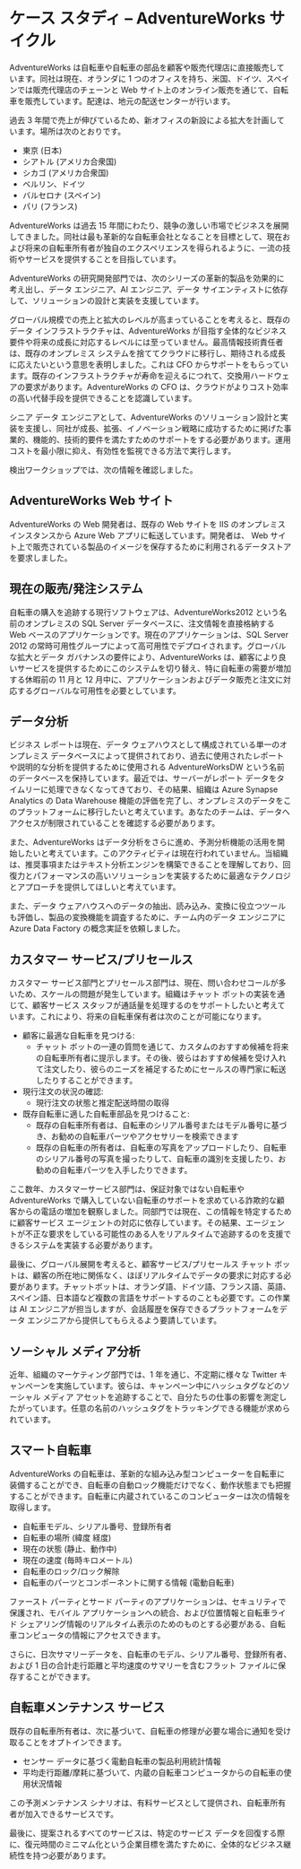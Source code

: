 ﻿# ケース スタディ – AdventureWorks サイクル

AdventureWorks は自転車や自転車の部品を顧客や販売代理店に直接販売しています。同社は現在、オランダに 1 つのオフィスを持ち、米国、ドイツ、スペインでは販売代理店のチェーンと Web サイト上のオンライン販売を通じて、自転車を販売しています。配達は、地元の配送センターが行います。

過去 3 年間で売上が伸びているため、新オフィスの新設による拡大を計画しています。場所は次のとおりです。

- 東京 (日本)
- シアトル (アメリカ合衆国)
- シカゴ (アメリカ合衆国)
- ベルリン、ドイツ
- バルセロナ (スペイン)
- パリ (フランス)

AdventureWorks は過去 15 年間にわたり、競争の激しい市場でビジネスを展開してきました。同社は最も革新的な自転車会社となることを目標として、現在および将来の自転車所有者が独自のエクスペリエンスを得られるように、一流の技術やサービスを提供することを目指しています。

AdventureWorks の研究開発部門では、次のシリーズの革新的製品を効果的に考え出し、データ エンジニア、AI エンジニア、データ サイエンティストに依存して、ソリューションの設計と実装を支援しています。

グローバル規模での売上と拡大のレベルが高まっていることを考えると、既存のデータ インフラストラクチャは、AdventureWorks が目指す全体的なビジネス要件や将来の成長に対応するレベルには至っていません。最高情報技術責任者は、既存のオンプレミス システムを捨ててクラウドに移行し、期待される成長に応えたいという意思を表明しました。これは CFO からサポートをもらっています。既存のインフラストラクチャが寿命を迎えるにつれて、交換用ハードウェアの要求があります。AdventureWorks の CFO は、クラウドがよりコスト効率の高い代替手段を提供できることを認識しています。

シニア データ エンジニアとして、AdventureWorks のソリューション設計と実装を支援し、同社が成長、拡張、イノベーション戦略に成功するために掲げた事業的、機能的、技術的要件を満たすためのサポートをする必要があります。運用コストを最小限に抑え、有効性を監視できる方法で実行します。

検出ワークショップでは、次の情報を確認しました。

## AdventureWorks Web サイト

AdventureWorks の Web 開発者は、既存の Web サイトを IIS のオンプレミス インスタンスから Azure Web アプリに転送しています。開発者は、 Web サイト上で販売されている製品のイメージを保存するために利用されるデータストアを要求しました。

## 現在の販売/発注システム 

自転車の購入を追跡する現行ソフトウェアは、AdventureWorks2012 という名前のオンプレミスの SQL Server データベースに、注文情報を直接格納する Web ベースのアプリケーションです。現在のアプリケーションは、SQL Server 2012 の常時可用性グループによって高可用性でデプロイされます。グローバルな拡大とデータ ガバナンスの要件により、AdventureWorks は、顧客により良いサービスを提供するためにこのシステムを切り替え、特に自転車の需要が増加する休暇前の 11 月と 12 月中に、アプリケーションおよびデータ販売と注文に対応するグローバルな可用性を必要としています。

## データ分析

ビジネス レポートは現在、データ ウェアハウスとして構成されている単一のオンプレミス データベースによって提供されており、過去に使用されたレポートや説明的な分析を提供するために使用される AdventureWorksDW という名前のデータベースを保持しています。最近では、サーバーがレポート データをタイムリーに処理できなくなってきており、その結果、組織は Azure Synapse Analytics の Data Warehouse 機能の評価を完了し、オンプレミスのデータをこのプラットフォームに移行したいと考えています。あなたのチームは、データへ アクセスが制限されていることを確認する必要があります。

また、AdventureWorks はデータ分析をさらに進め、予測分析機能の活用を開始したいと考えています。このアクティビティは現在行われていません。当組織は、推奨事項またはテキスト分析エンジンを構築できることを理解しており、回復力とパフォーマンスの高いソリューションを実装するために最適なテクノロジとアプローチを提供してほしいと考えています。

また、データ ウェアハウスへのデータの抽出、読み込み、変換に役立つツールも評価し、製品の変換機能を調査するために、チーム内のデータ エンジニアに Azure Data Factory の概念実証を依頼しました。

## カスタマー サービス/プリセールス

カスタマー サービス部門とプリセールス部門は、現在、問い合わせコールが多いため、スケールの問題が発生しています。組織はチャット ボットの実装を通じて、顧客サービス スタッフが通話量を処理するのをサポートしたいと考えています。これにより、将来の自転車保有者は次のことが可能になります。
- 顧客に最適な自転車を見つける:
    - チャット ボットの一連の質問を通じて、カスタムのおすすめ候補を将来の自転車所有者に提示します。その後、彼らはおすすめ候補を受け入れて注文したり、彼らのニーズを補足するためにセールスの専門家に転送したりすることができます。
- 現行注文の状況の確認:
    - 現行注文の状態と推定配送時間の取得
- 既存自転車に適した自転車部品を見つけること:
    - 既存の自転車所有者は、自転車のシリアル番号またはモデル番号に基づき、お勧めの自転車パーツやアクセサリーを検索できます
    - 既存の自転車の所有者は、自転車の写真をアップロードしたり、自転車のシリアル番号の写真を撮ったりして、自転車の識別を支援したり、お勧めの自転車パーツを入手したりできます。

ここ数年、カスタマーサービス部門は、保証対象ではない自転車や AdventureWorks で購入していない自転車のサポートを求めている詐欺的な顧客からの電話の増加を観察しました。同部門では現在、この情報を特定するために顧客サービス エージェントの対応に依存しています。その結果、エージェントが不正な要求をしている可能性のある人をリアルタイムで追跡するのを支援できるシステムを実装する必要があります。

最後に、グローバル展開を考えると、顧客サービス/プリセールス チャット ボットは、顧客の所在地に関係なく、ほぼリアルタイムでデータの要求に対応する必要があります。チャットボットは、オランダ語、ドイツ語、フランス語、英語、スペイン語、日本語など複数の言語をサポートするのことも必要です。この作業は AI エンジニアが担当しますが、会話履歴を保存できるプラットフォームをデータ エンジニアから提供してもらえるよう要請しています。

## ソーシャル メディア分析

近年、組織のマーケティング部門では、1 年を通じ、不定期に様々な Twitter キャンペーンを実施しています。彼らは、キャンペーン中にハッシュタグなどのソーシャル メディア アセットを追跡することで、自分たちの仕事の影響を測定したがっています。任意の名前のハッシュタグをトラッキングできる機能が求められています。

## スマート自転車

AdventureWorks の自転車は、革新的な組み込み型コンピューターを自転車に装備することができ、自転車の自動ロック機能だけでなく、動作状態までも把握することができます。自転車に内蔵されているこのコンピューターは次の情報を取得します。

- 自転車モデル、シリアル番号、登録所有者
- 自転車の場所 (緯度 経度)
- 現在の状態 (静止、動作中)
- 現在の速度 (毎時キロメートル)
- 自転車のロック/ロック解除
- 自転車のパーツとコンポーネントに関する情報 (電動自転車)

ファースト パーティとサード パーティのアプリケーションは、セキュリティで保護され、モバイル アプリケーションへの統合、および位置情報と自転車ライド シェアリング情報のリアルタイム表示のためのものとする必要がある、自転車コンピュータの情報にアクセスできます。 

さらに、日次サマリーデータを、自転車のモデル、シリアル番号、登録所有者、および 1 日の合計走行距離と平均速度のサマリーを含むフラット ファイルに保存することができます。

## 自転車メンテナンス サービス

既存の自転車所有者は、次に基づいて、自転車の修理が必要な場合に通知を受け取ることをオプトインできます。

- センサー データに基づく電動自転車の製品利用統計情報
- 平均走行距離/摩耗に基づいて、内蔵の自転車コンピュータからの自転車の使用状況情報

この予測メンテナンス シナリオは、有料サービスとして提供され、自転車所有者が加入できるサービスです。

最後に、提案されるすべてのサービスは、特定のサービス データを回復する際に、復元時間のミニマム化という企業目標を満たすために、全体的なビジネス継続性を持つ必要があります。